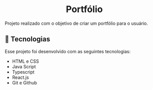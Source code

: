 <h1 align="center"> Portfólio </h1>

Projeto realizado com o objetivo de criar um portfólio para o usuário.

## 🚀 Tecnologias

Esse projeto foi desenvolvido com as seguintes tecnologias:

- HTML e CSS
- Java Script
- Typescript
- React.js
- Git e Github
